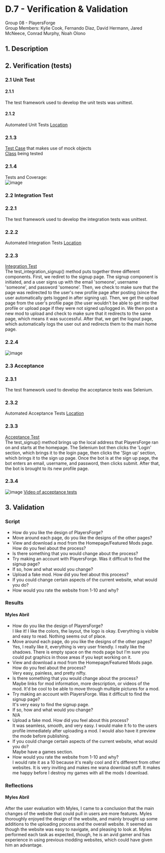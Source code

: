 # D.7 - Verification & Validation

Group 08 - PlayersForge\
Group Members: Kylie Cook, Fernando Diaz, David Hermann, Jared McNeece, Conrad Murphy, Noah Olono

## 1. Description

## 2. Verification (tests)

  ### 2.1 Unit Test

  #### 2.1.1 
  The test framework used to develop the unit tests was unittest.

  #### 2.1.2
  Automated Unit Tests [Location](https://github.com/KylieNCook/players-forge/blob/main/playersforge/tests.py)

  ### 2.1.3
  [Test Case](https://github.com/KylieNCook/players-forge/blob/main/playersforge/tests.py#L18) that makes use of mock objects\
  [Class](https://github.com/KylieNCook/players-forge/blob/main/playersforge/app.py#L12) being tested

  ### 2.1.4
  Tests and Coverage:\
  ![image](https://user-images.githubusercontent.com/78190024/115133848-16ccf480-9fc0-11eb-8114-ab0accbb4c50.png)

  ### 2.2 Integration Test
  
  ### 2.2.1
  The test framework used to develop the integration tests was unittest.
  
  ### 2.2.2
  Automated Integration Tests [Location](https://github.com/KylieNCook/players-forge/blob/main/playersforge/tests.py)
  
  ### 2.2.3
  [Integration Test](https://github.com/KylieNCook/players-forge/blob/main/playersforge/tests.py#L138)\
  The test_integration_signup() method puts together three different components. First,  we rediret to the signup page. The signup component is initiated, and a user signs up 
  with the email 'someone', username 'someone', and password 'someone'. Then, we check to make sure that the page was redirected to the 
  user's new profile page after posting (since the user automatically gets logged in after signing up).
  Then, we get the upload page from the user's profile page (the user wouldn't be able to get into the profile or upload page if they were not signed up/logged in.
  We then post a new mod to upload and check to make sure that it redirects to the same page, which means it was successful. After that, we get the logout page,
  which automatically logs the user out and redirects them to the main home page.
  
  ### 2.2.4
  ![image](https://user-images.githubusercontent.com/78190024/115135263-22261d00-9fcc-11eb-9a48-4a1720898073.png)

  ### 2.3 Acceptance
  
  ### 2.3.1
  The test framework used to develop the acceptance tests was Selenium.
  
  ### 2.3.2
  Automated Acceptance Tests [Location](https://github.com/KylieNCook/players-forge/blob/main/playersforge/selenium.py)
  
  ### 2.3.3
  [Acceptance Test](https://github.com/KylieNCook/players-forge/blob/main/playersforge/selenium.py#L41)\
  The test_signup() method brings up the local address that PlayersForge ran on and starts at the homepage. The Selenium bot then clicks the 'Login' section, which brings
  it to the login page, then clicks the 'Sign up' section, which brings it to the sign up page. Once the bot is at the sign up page, the bot enters an email, username, and  password, then clicks submit. After that, the bot is brought to its new profile page.
  ### 2.3.4
  ![image](https://user-images.githubusercontent.com/78190024/115175690-4e02da80-a080-11eb-9080-4bb380cad015.png)
  [Video of acceptance tests](https://youtu.be/nECknGIuEV8)
  
## 3. Validation

  ### Script
  - How do you like the design of PlayersForge?
  - Move around each page, do you like the designs of the other pages?
  - View and download a mod from the Homepage/Featured Mods page. How do you feel about the process?
  - Is there something that you would change about the process?
  - Try making an account with PlayersForge. Was it difficult to find the signup page?
  - If so, how and what would you change?
  - Upload a fake mod. How did you feel about this process?
  - If you could change certain aspects of the current website, what would you do?
  - How would you rate the website from 1-10 and why?
 
  ### Results
  #### Myles Abril
  - How do you like the design of PlayersForge?\
  I like it! I like the colors, the layout, the logo is okay. Everything is visible and easy to read. Nothing seems out of place.
  - Move around each page, do you like the designs of the other pages?\
  Yes, I really like it, everything is very user friendly. I really like the shadows. There is empty space on the mods page but I'm sure you could put graphics in those areas if you kept working on it.
  - View and download a mod from the Homepage/Featured Mods page. How do you feel about the process?\
  Very easy, painless, and pretty nifty.
  - Is there something that you would change about the process?\
  Maybe links for mod information, more description, or videos of the mod. It'd be cool to be able to move through multiple pictures for a mod.
  - Try making an account with PlayersForge. Was it difficult to find the signup page?\
  It's very easy to find the signup page.
  - If so, how and what would you change?\
  N/A
  - Upload a fake mod. How did you feel about this process?\
  It was seamless, smooth, and very easy. I would make it fo to the users profile immediately after uploading a mod. I would also have it preview the mode before publishing.
  - If you could change certain aspects of the current website, what would you do?\
  Maybe have a games section.
  - How would you rate the website from 1-10 and why?\
  I would rate it as a 10 because it's really cool and it's different from other websites. It is very inviting and makes me wana download stuff. It makes me happy before I destroy my games with all the mods I download.
  
  ### Reflections
  
  #### Myles Abril
  After the user evaluation with Myles, I came to a conclusion that the main changes of the website that could pull in users are more features. Myles thoroughly enjoyed the design of the website, and mainly brought up some additions to the uploading process and the overall website. It seemed as though the website was easy to navigate, and pleasing to look at. Myles performed each task as expected, though, he is an avid gamer and has experience in using previous modding websites, which could have given him an advantage.
